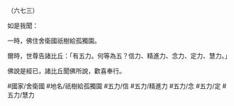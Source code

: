 （六七三）

如是我聞：

一時，佛住舍衛國祇樹給孤獨園。

爾時，世尊告諸比丘：「有五力。何等為五？信力、精進力、念力、定力、慧力。」

佛說是經已，諸比丘聞佛所說，歡喜奉行。

#國家/舍衛國
#地名/祇樹給孤獨園
#五力/信
#五力/精進力
#五力/念
#五力/定
#五力/慧力
